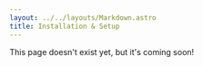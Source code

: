 ```yaml
---
layout: ../../layouts/Markdown.astro
title: Installation & Setup
---
```


This page doesn't exist yet, but it's coming soon!
